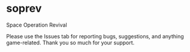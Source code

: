 # soprev
Space Operation Revival

Please use the Issues tab for reporting bugs, suggestions, and anything game-related. Thank you so much for your support.
